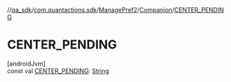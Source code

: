 //[qa_sdk](../../../../index.md)/[com.quantactions.sdk](../../index.md)/[ManagePref2](../index.md)/[Companion](index.md)/[CENTER_PENDING](-c-e-n-t-e-r_-p-e-n-d-i-n-g.md)

# CENTER_PENDING

[androidJvm]\
const val [CENTER_PENDING](-c-e-n-t-e-r_-p-e-n-d-i-n-g.md): [String](https://kotlinlang.org/api/latest/jvm/stdlib/kotlin/-string/index.html)
